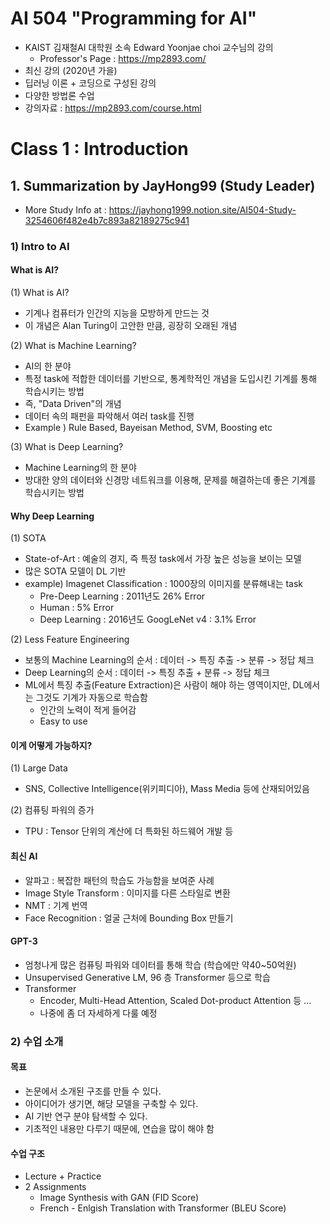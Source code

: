 # AI 504 "Programming for AI"
- KAIST 김재철AI 대학원 소속 Edward Yoonjae choi 교수님의 강의
    - Professor's Page : https://mp2893.com/
- 최신 강의 (2020년 가을)
- 딥러닝 이론 + 코딩으로 구성된 강의
- 다양한 방법론 수업
- 강의자료 : https://mp2893.com/course.html

# Class 1 : Introduction

## 1. Summarization by JayHong99 (Study Leader)
- More Study Info at : https://jayhong1999.notion.site/AI504-Study-3254606f482e4b7c893a82189275c941

### 1) Intro to AI
#### What is AI?
(1) What is AI?
- 기계나 컴퓨터가 인간의 지능을 모방하게 만드는 것
- 이 개념은 Alan Turing이 고안한 만큼, 굉장히 오래된 개념

(2) What is Machine Learning?
- AI의 한 분야
- 특정 task에 적합한 데이터를 기반으로, 통계학적인 개념을 도입시킨 기계를 통해 학습시키는 방법
- 즉, "Data Driven"의 개념
- 데이터 속의 패펀을 파악해서 여러 task를 진행
- Example ) Rule Based, Bayeisan Method, SVM, Boosting etc

(3) What is Deep Learning?
- Machine Learning의 한 분야
- 방대한 양의 데이터와 신경망 네트워크를 이용해, 문제를 해결하는데 좋은 기계를 학습시키는 방법

#### Why Deep Learning
(1) SOTA
- State-of-Art : 예술의 경지, 즉 특정 task에서 가장 높은 성능을 보이는 모델
- 많은 SOTA 모델이 DL 기반
- example) Imagenet Classification : 1000장의 이미지를 분류해내는 task
    - Pre-Deep Learning : 2011년도 26% Error
    - Human : 5% Error
    - Deep Learning : 2016년도 GoogLeNet v4 : 3.1% Error

(2) Less Feature Engineering
- 보통의 Machine Learning의 순서 : 데이터 -> 특징 추출 -> 분류 -> 정답 체크
- Deep Learning의 순서 : 데이터 -> 특징 추출 + 분류 -> 정답 체크
- ML에서 특징 추출(Feature Extraction)은 사람이 해야 하는 영역이지만, DL에서는 그것도 기계가 자동으로 학습함
    - 인간의 노력이 적게 들어감
    - Easy to use

#### 이게 어떻게 가능하지?
(1) Large Data
- SNS, Collective Intelligence(위키피디아), Mass Media 등에 산재되어있음

(2) 컴퓨팅 파워의 증가
- TPU : Tensor 단위의 계산에 더 특화된 하드웨어 개발 등

#### 최신 AI
- 알파고 : 복잡한 패턴의 학습도 가능함을 보여준 사례
- Image Style Transform : 이미지를 다른 스타일로 변환
- NMT : 기계 번역
- Face Recognition : 얼굴 근처에 Bounding Box 만들기

#### GPT-3
- 엄청나게 많은 컴퓨팅 파워와 데이터를 통해 학습 (학습에만 약40~50억원)
- Unsupervised Generative LM, 96 층 Transformer 등으로 학습
- Transformer
    - Encoder, Multi-Head Attention, Scaled Dot-product Attention 등 ...
    - 나중에 좀 더 자세하게 다룰 예정

### 2) 수업 소개
#### 목표
- 논문에서 소개된 구조를 만들 수 있다.
- 아이디어가 생기면, 해당 모델을 구축할 수 있다.
- AI 기반 연구 분야 탐색할 수 있다.
- 기초적인 내용만 다루기 때문에, 연습을 많이 해야 함

#### 수업 구조
- Lecture + Practice
- 2 Assignments
    - Image  Synthesis with GAN (FID Score) 
    - French - Enlgish Translation with Transformer (BLEU Score)
